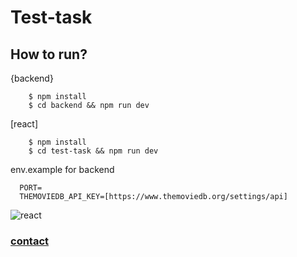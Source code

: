 # Test-task


## How to run?

{backend}

```
    $ npm install
    $ cd backend && npm run dev
```

[react]

```
    $ npm install
    $ cd test-task && npm run dev
```

env.example for backend

```
  PORT=
  THEMOVIEDB_API_KEY=[https://www.themoviedb.org/settings/api]

```

![react](https://giphy.com/gifs/dNbk9eklZp10ZL5N1I)

### [contact](mailto:ekimbasoglu@hotmail.com)
